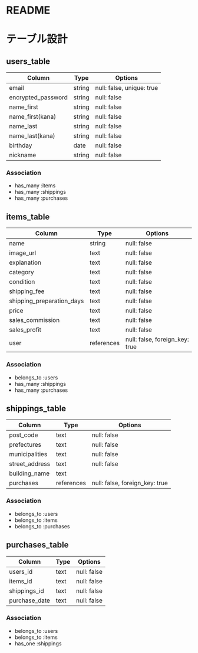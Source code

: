 # README
# テーブル設計

## users_table

| Column             | Type   | Options     |
| ------------------ | ------ | ----------- |
| email              | string | null: false, unique: true |
| encrypted_password | string | null: false |
| name_first         | string | null: false |
| name_first(kana)   | string | null: false |
| name_last          | string | null: false |
| name_last(kana)    | string | null: false |
| birthday           | date   | null: false |
| nickname           | string | null: false |

### Association

- has_many :items
- has_many :shippings
- has_many :purchases

## items_table

| Column                      | Type       | Options     |
| -----------------------     | ---------- | ----------- |
| name                        | string     | null: false |
| image_url                   | text       | null: false |
| explanation                 | text       | null: false |
| category                    | text       | null: false |
| condition                   | text       | null: false |
| shipping_fee                | text       | null: false |
| shipping_preparation_days   | text       | null: false |
| price                       | text       | null: false |
| sales_commission            | text       | null: false |
| sales_profit                | text       | null: false |
| user                        | references | null: false, foreign_key: true|

### Association

- belongs_to :users
- has_many :shippings
- has_many :purchases

## shippings_table

| Column           | Type       | Options                        |
| ---------------- | ---------- | ------------------------------ |
| post_code        | text       | null: false |
| prefectures      | text       | null: false |
| municipalities   | text       | null: false |
| street_address   | text       | null: false |
| building_name    | text       |             |
| purchases        | references | null: false, foreign_key: true|


### Association

- belongs_to :users
- belongs_to :items
- belongs_to :purchases


## purchases_table

| Column          | Type       | Options                        |
| --------------- | ---------- | ------------------------------ |
| users_id        | text       | null: false |
| items_id        | text       | null: false |
| shippings_id    | text       | null: false |
| purchase_date   | text       | null: false |

### Association

- belongs_to :users
- belongs_to :items
- has_one    :shippings
